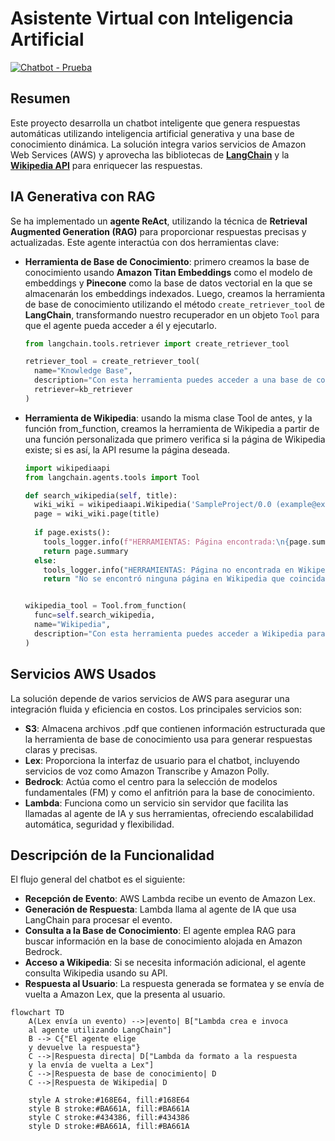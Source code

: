 # Asistente Virtual con Inteligencia Artificial

[![Chatbot - Prueba](https://img.shields.io/badge/Enclave_Formación-Chatbot-white?&labelColor=ff9d19)](https://t-enclave.com/pruebas-chat/)

## Resumen

Este proyecto desarrolla un chatbot inteligente que genera respuestas automáticas utilizando inteligencia artificial generativa y una base de conocimiento dinámica. La solución integra varios servicios de Amazon Web Services (AWS) y aprovecha las bibliotecas de [**LangChain**](https://github.com/langchain-ai/langchain "Ir a LangChain") y la [**Wikipedia API**](https://github.com/martin-majlis/Wikipedia-API "Ir a Wikipedia-API") para enriquecer las respuestas.

## IA Generativa con RAG

Se ha implementado un **agente ReAct**, utilizando la técnica de **Retrieval Augmented Generation (RAG)** para proporcionar respuestas precisas y actualizadas. Este agente interactúa con dos herramientas clave:

* **Herramienta de Base de Conocimiento**: primero creamos la base de conocimiento usando **Amazon Titan Embeddings** como el modelo de embeddings y **Pinecone** como la base de datos vectorial en la que se almacenarán los embeddings indexados. Luego, creamos la herramienta de base de conocimiento utilizando el método `create_retriever_tool` de **LangChain**, transformando nuestro recuperador en un objeto `Tool` para que el agente pueda acceder a él y ejecutarlo.

  ```python
  from langchain.tools.retriever import create_retriever_tool

  retriever_tool = create_retriever_tool(
    name="Knowledge Base",
    description="Con esta herramienta puedes acceder a una base de conocimiento personalizada.",
    retriever=kb_retriever
  )
  ```
  
* **Herramienta de Wikipedia**: usando la misma clase Tool de antes, y la función from_function, creamos la herramienta de Wikipedia a partir de una función personalizada que primero verifica si la página de Wikipedia existe; si es así, la API resume la página deseada.

  ```python
  import wikipediaapi
  from langchain.agents.tools import Tool

  def search_wikipedia(self, title):
    wiki_wiki = wikipediaapi.Wikipedia('SampleProject/0.0 (example@example.com)', 'en')
    page = wiki_wiki.page(title)
      
    if page.exists():
      tools_logger.info(f"HERRAMIENTAS: Página encontrada:\n{page.summary}")
      return page.summary 
    else:
      tools_logger.info("HERRAMIENTAS: Página no encontrada en Wikipedia")
      return "No se encontró ninguna página en Wikipedia que coincida con tu búsqueda."


  wikipedia_tool = Tool.from_function(
    func=self.search_wikipedia,
    name="Wikipedia",
    description="Con esta herramienta puedes acceder a Wikipedia para resumir diferentes temas que no conoces."
  )
  ```

## Servicios AWS Usados

La solución depende de varios servicios de AWS para asegurar una integración fluida y eficiencia en costos. Los principales servicios son:

* **S3**: Almacena archivos .pdf que contienen información estructurada que la herramienta de base de conocimiento usa para generar respuestas claras y precisas.
* **Lex**: Proporciona la interfaz de usuario para el chatbot, incluyendo servicios de voz como Amazon Transcribe y Amazon Polly.
* **Bedrock**: Actúa como el centro para la selección de modelos fundamentales (FM) y como el anfitrión para la base de conocimiento.
* **Lambda**: Funciona como un servicio sin servidor que facilita las llamadas al agente de IA y sus herramientas, ofreciendo escalabilidad automática, seguridad y flexibilidad.

## Descripción de la Funcionalidad

El flujo general del chatbot es el siguiente:

* **Recepción de Evento**: AWS Lambda recibe un evento de Amazon Lex.
* **Generación de Respuesta**: Lambda llama al agente de IA que usa LangChain para procesar el evento.
* **Consulta a la Base de Conocimiento**: El agente emplea RAG para buscar información en la base de conocimiento alojada en Amazon Bedrock.
* **Acceso a Wikipedia**: Si se necesita información adicional, el agente consulta Wikipedia usando su API.
* **Respuesta al Usuario**: La respuesta generada se formatea y se envía de vuelta a Amazon Lex, que la presenta al usuario.

```mermaid
flowchart TD
    A(Lex envía un evento) -->|evento| B["Lambda crea e invoca 
    al agente utilizando LangChain"]
    B --> C{"El agente elige
    y devuelve la respuesta"}
    C -->|Respuesta directa| D["Lambda da formato a la respuesta 
    y la envía de vuelta a Lex"]
    C -->|Respuesta de base de conocimiento| D
    C -->|Respuesta de Wikipedia| D

    style A stroke:#168E64, fill:#168E64
    style B stroke:#BA661A, fill:#BA661A
    style C stroke:#434386, fill:#434386
    style D stroke:#BA661A, fill:#BA661A
```

